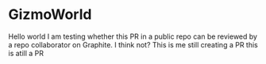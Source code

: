 # GizmoWorld
Hello world 
I am testing whether this PR in a public repo can be reviewed by a repo collaborator on Graphite. I think not? 
This is me still creating a PR
this is atill a PR
